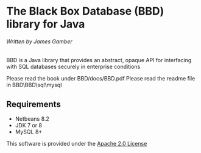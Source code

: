 # The Black Box Database (BBD) library for Java

###### Written by James Gamber

BBD is a Java library that provides an abstract, opaque API for interfacing with SQL databases securely in enterprise conditions

Please read the book under BBD/docs/BBD.pdf
Please read the readme file in BBD\BBD\sql\mysql

## Requirements

- Netbeans 8.2
- JDK 7 or 8
- MySQL 8+ 

This software is provided under the [Apache 2.0 License](https://www.apache.org/licenses/LICENSE-2.0)
